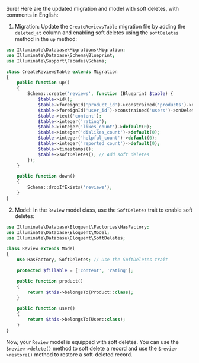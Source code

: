 Sure! Here are the updated migration and model with soft deletes, with comments in English:

1. Migration:
Update the `CreateReviewsTable` migration file by adding the `deleted_at` column and enabling soft deletes using the `softDeletes` method in the `up` method:

```php
use Illuminate\Database\Migrations\Migration;
use Illuminate\Database\Schema\Blueprint;
use Illuminate\Support\Facades\Schema;

class CreateReviewsTable extends Migration
{
    public function up()
    {
        Schema::create('reviews', function (Blueprint $table) {
            $table->id();
            $table->foreignId('product_id')->constrained('products')->onDelete('cascade');
            $table->foreignId('user_id')->constrained('users')->onDelete('cascade');
            $table->text('content');
            $table->integer('rating');
            $table->integer('likes_count')->default(0);
            $table->integer('dislikes_count')->default(0);
            $table->integer('helpful_count')->default(0);
            $table->integer('reported_count')->default(0);
            $table->timestamps();
            $table->softDeletes(); // Add soft deletes
        });
    }

    public function down()
    {
        Schema::dropIfExists('reviews');
    }
}
```

2. Model:
In the `Review` model class, use the `SoftDeletes` trait to enable soft deletes:

```php
use Illuminate\Database\Eloquent\Factories\HasFactory;
use Illuminate\Database\Eloquent\Model;
use Illuminate\Database\Eloquent\SoftDeletes;

class Review extends Model
{
    use HasFactory, SoftDeletes; // Use the SoftDeletes trait

    protected $fillable = ['content', 'rating'];

    public function product()
    {
        return $this->belongsTo(Product::class);
    }

    public function user()
    {
        return $this->belongsTo(User::class);
    }
}
```

Now, your `Review` model is equipped with soft deletes. You can use the `$review->delete()` method to soft delete a record and use the `$review->restore()` method to restore a soft-deleted record.